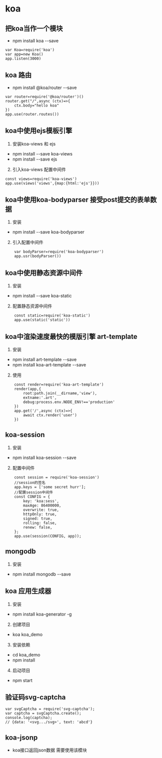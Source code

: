 # koa
## 把koa当作一个模块
- npm install koa --save
```
var Koa=require('koa')
var app=new Koa()
app.listen(3000)
```

## koa 路由
- npm install @koa/router --save
```
var router=require('@koa/router')()
router.get("/",async (ctx)=>{
    ctx.body="hello koa"
})
app.use(router.routes())
```

## koa中使用ejs模板引擎
1. 安装koa-views 和 ejs
- npm install --save koa-views
- npm install --save ejs

2. 引入koa-views  配置中间件
```
const views=require('koa-views')
app.use(views('views',{map:{html:'ejs'}}))
```


## koa中使用koa-bodyparser 接受post提交的表单数据
1. 安装
- npm install --save koa-bodyparser
2. 引入配置中间件
```
    var bodyParser=require('koa-bodyparser')
    app.usr(bodyParser())
```

## koa中使用静态资源中间件
1. 安装
- npm install --save koa-static
2. 配置静态资源中间件
```
    const static=require('koa-static')
    app.use(static('static'))
```

## koa中渲染速度最快的模版引擎 art-template
1. 安装
- npm install art-template --save
- npm install koa-art-template --save
2. 使用
```
    const render=require('koa-art-template')
    render(app,{
        root:path.join(__dirname,'view'),
        extname:'.art',
        debug:process.env.NODE_ENV!=='production'
    })
    app.get('/',async (ctx)=>{
        await ctx.render('user')
    })
```

## koa-session
1. 安装
- npm install koa-session --save
2. 配置中间件
``` 
    const session = require('koa-session')
    //session的签名
    app.keys = ['some secret hurr'];
    //配置session中间件
    const CONFIG = {
        key: 'koa:sess',
        maxAge: 86400000,
        overwrite: true,
        httpOnly: true,
        signed: true,
        rolling: false,
        renew: false,
    };
    app.use(session(CONFIG, app));
```


## mongodb
1. 安装
- npm install mongodb --save


## koa 应用生成器
1. 安装
- npm install koa-generator -g

2. 创建项目
- koa koa_demo

3. 安装依赖
- cd koa_demo
- npm install

4. 启动项目
-  npm start


## 验证码svg-captcha
```
var svgCaptcha = require('svg-captcha');
var captcha = svgCaptcha.create();
console.log(captcha);
// {data: '<svg.../svg>', text: 'abcd'}
```

## koa-jsonp
- koa接口返回json数据 需要使用该模块